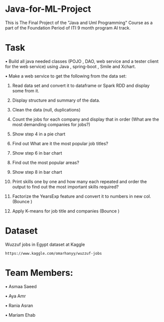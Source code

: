 # Java-for-ML-Project
This is The Final Project of the "Java and Uml Programming" Course as a part of the Foundation Period of ITI 9 month program AI track.


# Task
• Build all java needed classes (POJO , DAO, web service and a tester client for the web service) using Java , spring-boot , Smile and  Xchart.

• Make a web service to get the following from the data set:
1. Read data set and convert it to dataframe or Spark RDD and display some from it.

2. Display structure and summary of the data.

3. Clean the data (null, duplications)

4. Count the jobs for each company and display that in order (What are the most demanding companies for jobs?)

5. Show step 4 in a pie chart 

6. Find out What are it the most popular job titles? 

7. Show step 6 in bar chart 

8. Find out the most popular areas?

9. Show step 8 in bar chart 

10. Print skills one by one and how many each repeated and order the output to find out the most important skills required?

11. Factorize the YearsExp feature and convert it to numbers in new col. (Bounce )

12. Apply K-means for job title and companies (Bounce )


# Dataset
Wuzzuf jobs in Egypt dataset at Kaggle

    https://www.kaggle.com/omarhanyy/wuzzuf-jobs


    
    
# Team Members:

• Asmaa Saeed

• Aya Amr

• Rania Asran

• Mariam Ehab

